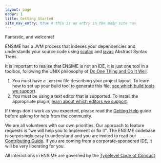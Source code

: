 ```yaml
---
layout: page
order: 1
title: Getting Started
site_nav_entry: true # this is an entry in the main site nav
---
```


Fantastic, and welcome!

ENSIME has a JVM process that indexes your dependencies and understands your source code using [scalac](http://www.scala-lang.org/files/archive/nightly/docs/compiler/index.html#scala.tools.nsc.interactive.package) and [javac](https://docs.oracle.com/javase/8/docs/jdk/api/javac/tree/) Abstract Syntax Trees.

It is important to realise that ENSIME is not an IDE, it is just one tool in a toolbox, following the UNIX philosophy of [Do One Thing and Do It Well](https://en.wikipedia.org/wiki/Unix_philosophy#Do_One_Thing_and_Do_It_Well).

1. You must have a `.ensime` file describing your project layout. To learn how to set up your build tool to generate this file, [see which build tools we support](/build_tools/).
2. You must be using a text editor that is supported. To install the appropriate plugin, [learn about which editors we support](/editors/).

If things don't work as you expected, please read the [Getting Help](/getting_help) guide before asking for help from the community.

We are all volunteers with our own priorities. Our approach to feature requests is "we will help you to implement or fix it". The ENSIME codebase is surprisingly easy to understand and you are invited to read our [Contributing Guide](/contributing). If you are coming from a corporate-sponsored IDE, it will be very liberating for you.

All interactions in ENSIME are governed by the [Typelevel Code of Conduct](http://typelevel.org/conduct.html).
